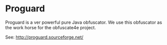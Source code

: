 # Proguard #

Proguard is a ver powerful pure Java obfuscator. We use this obfuscator as the work horse for the obfuscate4e project.

See: http://proguard.sourceforge.net/